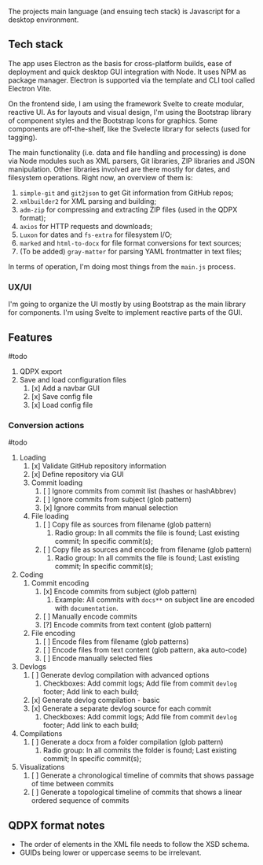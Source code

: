 The projects main language (and ensuing tech stack) is Javascript for a desktop environment.

## Tech stack

The app uses Electron as the basis for cross-platform builds, ease of deployment and quick desktop GUI integration with Node. It uses NPM as package manager. Electron is supported via the template and CLI tool called Electron Vite. 

On the frontend side, I am using the framework Svelte to create modular, reactive UI. As for layouts and visual design, I'm using the Bootstrap library of component styles and the Bootstrap Icons for graphics. Some components are off-the-shelf, like the Svelecte library for selects (used for tagging).

The main functionality (i.e. data and file handling and processing) is done via Node modules such as XML parsers, Git libraries, ZIP libraries and JSON manipulation. Other libraries involved are there mostly for dates, and filesystem operations. Right now, an overview of them is:

1. `simple-git` and `git2json` to get Git information from GitHub repos;
2. `xmlbuilder2` for XML parsing and building;
3. `adm-zip` for compressing and extracting ZIP files (used in the QDPX format);
4. `axios` for HTTP requests and downloads;
5. `Luxon` for dates and `fs-extra` for filesystem I/O;
6. `marked` and `html-to-docx` for file format conversions for text sources;
7. (To be added) `gray-matter` for parsing YAML frontmatter in text files;

In terms of operation, I'm doing most things from the `main.js` process.

### UX/UI

I'm going to organize the UI mostly by using Bootstrap as the main library for components. I'm using Svelte to implement reactive parts of the GUI. 

## Features

#todo

1. QDPX export
2. Save and load configuration files
	1. [x] Add a navbar GUI
	2. [x] Save config file
	3. [x] Load config file

### Conversion actions

#todo

1. Loading
	1. [x] Validate GitHub repository information
	2. [x] Define repository via GUI
	3. Commit loading
		1. [ ] Ignore commits from commit list (hashes or hashAbbrev)
		2. [ ] Ignore commits from subject (glob pattern)
		3. [x] Ignore commits from manual selection
	4. File loading
		1. [ ] Copy file as sources from filename (glob pattern)
			1. Radio group: In all commits the file is found; Last existing commit; In specific commit(s);
		2. [ ] Copy file as sources and encode from filename (glob pattern)
			1. Radio group: In all commits the file is found; Last existing commit; In specific commit(s);
2. Coding
	1. Commit encoding
		1. [x] Encode commits from subject (glob pattern)
			1. Example: All commits with `docs**` on subject line are encoded with `documentation`.
		2. [ ] Manually encode commits
		3. [?] Encode commits from text content (glob pattern)
	2. File encoding
		1. [ ] Encode files from filename (glob patterns)
		2. [ ] Encode files from text content (glob pattern, aka auto-code)
		3. [ ] Encode manually selected files
3. Devlogs
	1. [ ] Generate devlog compilation with advanced options
		1. Checkboxes: Add commit logs; Add file from commit `devlog` footer; Add link to each build;
	2. [x] Generate devlog compilation - basic
	3. [x] Generate a separate devlog source for each commit
		1. Checkboxes: Add commit logs; Add file from commit `devlog` footer; Add link to each build;
4. Compilations
	1. [ ] Generate a docx from a folder compilation (glob pattern)
		1. Radio group: In all commits the folder is found; Last existing commit; In specific commit(s);
5. Visualizations
	1. [ ] Generate a chronological timeline of commits that shows passage of time between commits
	2. [ ] Generate a topological timeline of commits that shows a linear ordered sequence of commits

## QDPX format notes

- The order of elements in the XML file needs to follow the XSD schema.
- GUIDs being lower or uppercase seems to be irrelevant.

